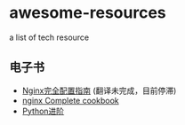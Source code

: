 # awesome-resources
a list of tech resource

## 电子书

* [Nginx完全配置指南](https://books.s0nnet.com/) (翻译未完成，目前停滞)
* [nginx Complete cookbook](https://www.nginx.com/resources/library/complete-nginx-cookbook/)
* [Python进阶](https://eastlakeside.gitbooks.io/interpy-zh/content/)



